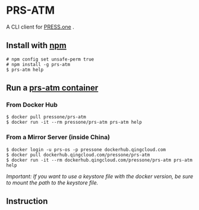 # PRS-ATM

A CLI client for [PRESS.one](https://press.one/) .

## Install with [npm](https://www.npmjs.com/package/prs-atm)

```
# npm config set unsafe-perm true
# npm install -g prs-atm
$ prs-atm help
```

## Run a [prs-atm container](https://hub.docker.com/repository/docker/pressone/prs-atm)

### From Docker Hub

```
$ docker pull pressone/prs-atm
$ docker run -it --rm pressone/prs-atm prs-atm help
```

### From a Mirror Server (inside China)

```
$ docker login -u prs-os -p pressone dockerhub.qingcloud.com
$ docker pull dockerhub.qingcloud.com/pressone/prs-atm
$ docker run -it --rm dockerhub.qingcloud.com/pressone/prs-atm prs-atm help
```

*Important: If you want to use a keystore file with the docker version, be sure to mount the path to the keystore file.*

## Instruction
